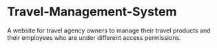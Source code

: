 # Travel-Management-System
A website for travel agency owners to manage their travel products and their employees who are under different access permissions. 

